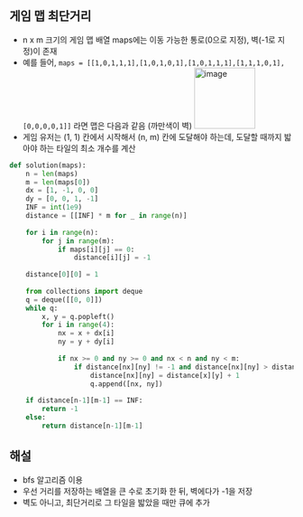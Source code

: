 ## 게임 맵 최단거리
- n x m 크기의 게임 맵 배열 maps에는 이동 가능한 통로(0으로 지정), 벽(-1로 지정)이 존재
- 예를 들어, `maps = [[1,0,1,1,1],[1,0,1,0,1],[1,0,1,1,1],[1,1,1,0,1],[0,0,0,0,1]]` 라면 맵은 다음과 같음 (까만색이 벽)
  <img width="108" alt="image" src="https://github.com/3umin/Study/assets/99728502/e5160423-90fe-4b53-870b-599367a8c0b1">
- 게임 유저는 (1, 1) 칸에서 시작해서 (n, m) 칸에 도달해야 하는데, 도달할 때까지 밟아야 하는 타일의 최소 개수를 계산

```python
def solution(maps):
    n = len(maps)
    m = len(maps[0])
    dx = [1, -1, 0, 0]
    dy = [0, 0, 1, -1]
    INF = int(1e9)
    distance = [[INF] * m for _ in range(n)]
    
    for i in range(n):
        for j in range(m):
            if maps[i][j] == 0:
                distance[i][j] = -1
    
    distance[0][0] = 1
    
    from collections import deque
    q = deque([[0, 0]])
    while q:
        x, y = q.popleft()
        for i in range(4):
            nx = x + dx[i]
            ny = y + dy[i]
            
            if nx >= 0 and ny >= 0 and nx < n and ny < m:
                if distance[nx][ny] != -1 and distance[nx][ny] > distance[x][y] + 1:
                    distance[nx][ny] = distance[x][y] + 1
                    q.append([nx, ny])
    
    if distance[n-1][m-1] == INF:
        return -1
    else:
        return distance[n-1][m-1]
```

## 해설
- bfs 알고리즘 이용
- 우선 거리를 저장하는 배열을 큰 수로 초기화 한 뒤, 벽에다가 -1을 저장
- 벽도 아니고, 최단거리로 그 타일을 밟았을 때만 큐에 추가
